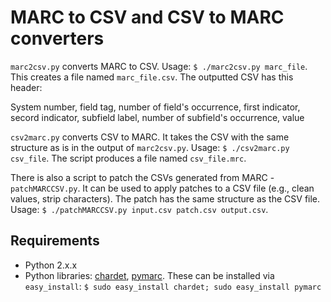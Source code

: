 MARC to CSV and CSV to MARC converters
======================================

`marc2csv.py` converts MARC to CSV. Usage: `$ ./marc2csv.py marc_file`. This creates a file named `marc_file.csv`. The outputted CSV has this header:

System number, field tag, number of field's occurrence, first indicator, secord indicator, subfield label, number of subfield's occurrence, value

`csv2marc.py` converts CSV to MARC. It takes the CSV with the same structure as is in the output of `marc2csv.py`. Usage: `$ ./csv2marc.py csv_file`. The script produces a file named `csv_file.mrc`.

There is also a script to patch the CSVs generated from MARC - `patchMARCCSV.py`. It can be used to apply patches to a CSV file (e.g., clean values, strip characters). The patch has the same structure as the CSV file. Usage: `$ ./patchMARCCSV.py input.csv patch.csv output.csv`.

Requirements
------------

* Python 2.x.x
* Python libraries: [chardet](http://chardet.feedparser.org/), [pymarc](https://github.com/edsu/pymarc). These can be installed via `easy_install`: `$ sudo easy_install chardet; sudo easy_install pymarc`
